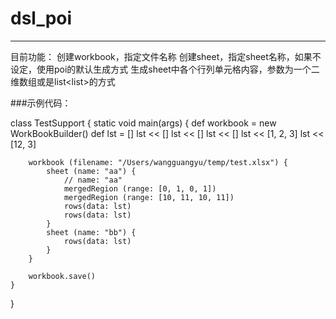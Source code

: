 # dsl_poi
------------------------------------------------------------------------
目前功能：
创建workbook，指定文件名称
创建sheet，指定sheet名称，如果不设定，使用poi的默认生成方式
生成sheet中各个行列单元格内容，参数为一个二维数组或是list<list<String>>的方式

###示例代码：

class TestSupport {
    static void main(args) {
        def workbook = new WorkBookBuilder()
        def lst = []
        lst << []
        lst << []
        lst << []
        lst << [1, 2, 3]
        lst << [12, 3]

        workbook (filename: "/Users/wangguangyu/temp/test.xlsx") {
            sheet (name: "aa") {
                // name: "aa"
                mergedRegion (range: [0, 1, 0, 1])
                mergedRegion (range: [10, 11, 10, 11])
                rows(data: lst)
                rows(data: lst)
            }
            sheet (name: "bb") {
                rows(data: lst)
            }
        }

        workbook.save()
    }
}

